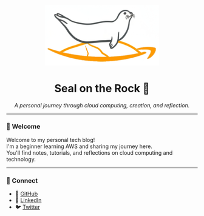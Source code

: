<p align="center" style="margin: 40px 0;">
  <img src="/assets/images/logo.png" alt="Seal on the Rock logo" width="300" style="object-fit:contain;"/>
</p>

<h1 align="center">Seal on the Rock 🌊</h1>
<p align="center"><em>A personal journey through cloud computing, creation, and reflection.</em></p>

---

### 👋 Welcome

Welcome to my personal tech blog!  
I'm a beginner learning AWS and sharing my journey here.  
You'll find notes, tutorials, and reflections on cloud computing and technology.

---

### 🔗 Connect

- 🐙 [GitHub](https://github.com/seal-on-the-rock)
- 💼 [LinkedIn](https://www.linkedin.com/in/yourprofile)
- 🐦 [Twitter](https://twitter.com/yourprofile)
